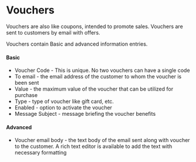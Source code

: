 # Vouchers

Vouchers are also like coupons, intended to promote sales. Vouchers are sent to customers by email with offers.

Vouchers contain Basic and advanced information entries.

#### Basic
* Voucher Code - This is unique. No two vouchers can have a single code
* To email - the email address of the customer to whom the voucher is been sent
* Value - the maximum value of the voucher that can be utilized for purchase
* Type - type of voucher like gift card, etc.
* Enabled - option to activate the voucher
* Message Subject - message briefing the voucher benefits
 
#### Advanced
* Voucher email body - the text body of the email sent along with voucher to the customer. A rich text editor is available to add the text with necessary formatting